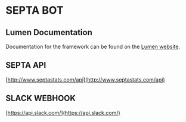 # SEPTA BOT

## Lumen Documentation
Documentation for the framework can be found on the [Lumen website](http://lumen.laravel.com/docs).

## SEPTA API
[http://www.septastats.com/api](http://www.septastats.com/api)

## SLACK WEBHOOK
[https://api.slack.com/](https://api.slack.com/)